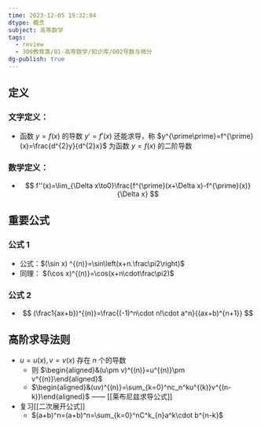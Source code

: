 ```yaml
---
time: 2023-12-05 19:32:04
dtype: 概念
subject: 高等数学
tags:
  - review
  - 300教育类/01-高等数学/知识库/002导数与微分
dg-publish: true
---
```

## 定义
### 文字定义：
- 函数 $y=f(x)$ 的导数 $y'=f'(x)$ 还能求导，称 $y^{\prime\prime}=f^{\prime}(x)=\frac{d^{2}y}{d^{2}x}$ 为函数 $y=f(x)$ 的二阶导数
### 数学定义：
- $$
f''(x)=\lim_{\Delta x\to0}\frac{f^{\prime}(x+\Delta x)-f^{\prime}(x)}{\Delta x}
$$
## 重要公式
### 公式 1
- 公式：$(\sin x) ^{(n)}=\sin\left(x+n.\frac\pi2\right)$
- 同理： $(\cos x)^{(n)}=\cos(x+n\cdot\frac\pi2)$
### 公式 2
- $$
(\frac1{ax+b})^{(n)}=\frac{(-1)^n\cdot n!\cdot a^n}{(ax+b)^{n+1}}
$$
## 高阶求导法则
- $u=u(x),v=v(x)$ 存在 $n$ 个的导数
	- 则 $\begin{aligned}&(u\pm v)^{(n)}=u^{(n)}\pm v^{(n)}\end{aligned}$
	- $\begin{aligned}&(uv)^{(n)}=\sum_{k=0}^nc_n^ku^{(k)}v^{(n-k)}\end{aligned}$ —— [[莱布尼兹求导公式]]
- 复习[[二次展开公式]]
	- $(a+b)^n=(a+b)^n=\sum_{k=0}^nC^k_{n}a^k\cdot b^{n-k}$
